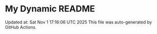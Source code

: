 # My Dynamic README
Updated at: Sat Nov  1 17:16:06 UTC 2025
This file was auto-generated by GitHub Actions.
